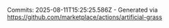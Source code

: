 Commits: 2025-08-11T15:25:25.586Z - Generated via https://github.com/marketplace/actions/artificial-grass
<br>
